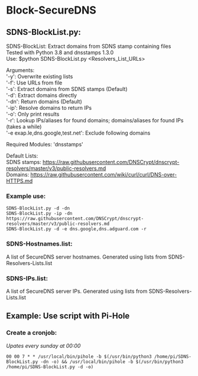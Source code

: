 # Block-SecureDNS

## SDNS-BlockList.py:
SDNS-BlockList: Extract domains from SDNS stamp containing files  
Tested with Python 3.8 and dnsstamps 1.3.0  
Use: $python SDNS-BlockList.py <arguments> <Resolvers_List_URLs>  

Arguments:  
'-y': Overwrite existing lists  
'-f': Use URLs from file  
'-s': Extract domains from SDNS stamps (Default)  
'-d': Extract domains directly  
'-dn': Return domains (Default)  
'-ip': Resolve domains to return IPs  
'-o': Only print results  
'-r': Lookup IPs/aliases for found domains; domains/aliases for found IPs (takes a while)  
'-e exap.le,dns.google,test.net': Exclude following domains  

Required Modules: 'dnsstamps'  

Default Lists:  
SDNS stamps: https://raw.githubusercontent.com/DNSCrypt/dnscrypt-resolvers/master/v3/public-resolvers.md  
Domains: https://raw.githubusercontent.com/wiki/curl/curl/DNS-over-HTTPS.md

### Example use:
```
SDNS-BlockList.py -d -dn  
SDNS-BlockList.py -ip -dn https://raw.githubusercontent.com/DNSCrypt/dnscrypt-resolvers/master/v3/public-resolvers.md
SDNS-BlockList.py -d -e dns.google,dns.adguard.com -r
```

### SDNS-Hostnames.list:
A list of SecureDNS server hostnames.
Generated using lists from SDNS-Resolvers-Lists.list

### SDNS-IPs.list:
A list of SecureDNS server IPs.
Generated using lists from SDNS-Resolvers-Lists.list

## Example: Use script with Pi-Hole
### Create a cronjob:
*Upates every sunday at 00:00*
```
00 00 7 * * /usr/local/bin/pihole -b $(/usr/bin/python3 /home/pi/SDNS-BlockList.py -dn -o) && /usr/local/bin/pihole -b $(/usr/bin/python3 /home/pi/SDNS-BlockList.py -d -o)
```
